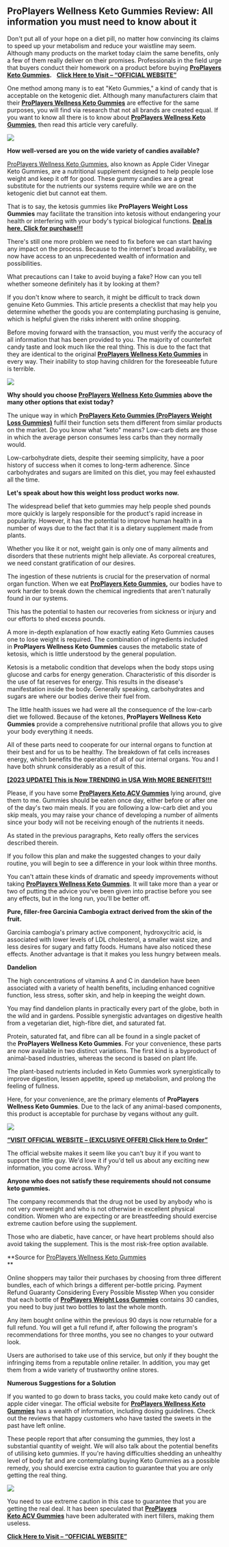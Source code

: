 **ProPlayers Wellness Keto Gummies Review: All information you must need to know about it**
-------------------------------------------------------------------------------------------

Don't put all of your hope on a diet pill, no matter how convincing its claims to speed up your metabolism and reduce your waistline may seem. Although many products on the market today claim the same benefits, only a few of them really deliver on their promises. Professionals in the field urge that buyers conduct their homework on a product before buying **[ProPlayers Keto Gummies](https://www.facebook.com/GetProPlayersWellnessKetoGummies).**   [**Click Here to Visit – “OFFICIAL WEBSITE”**](https://snoppymart.com/shop-ProPlayers-Wellness-Keto-Gummies)

One method among many is to eat "Keto Gummies," a kind of candy that is acceptable on the ketogenic diet. Although many manufacturers claim that their [**ProPlayers Wellness Keto Gummies**](https://groups.google.com/a/chromium.org/g/chromium-reviews/c/90QZ39kz7EM) are effective for the same purposes, you will find via research that not all brands are created equal. If you want to know all there is to know about [**ProPlayers Wellness Keto Gummies**](https://groups.google.com/g/mozilla.dev.platform/c/2HTnzpAZJrU), then read this article very carefully.

[![](https://blogger.googleusercontent.com/img/b/R29vZ2xl/AVvXsEiOfx7c_TI8PDWLvHql5NdMqkUH0jyickL6HZkVIffVBePRY7G6crs3UsbHlrFPm0RKRH1EnkFgwmBrZHU_JaZ6BbLY_L_CYOjnLAWtjs-T7yhh_Lw3n2R_qFIeJLe3sd4gfaJKzWc_272qWqKYNMHSnRopb5sF2wEBTjKzgvwxLlazh3LnXYXkmoPmZn7S/w640-h298/Screenshot%20(1617).png)](https://snoppymart.com/shop-ProPlayers-Wellness-Keto-Gummies)

**How well-versed are you on the wide variety of candies available?**

[ProPlayers Wellness Keto Gummies](https://colab.research.google.com/drive/1yjPtbQTLcYA2SIx-GM2gYO-O65Wh2pDx#scrollTo=wXF-cD_UY_eA), also known as Apple Cider Vinegar Keto Gummies, are a nutritional supplement designed to help people lose weight and keep it off for good. These gummy candies are a great substitute for the nutrients our systems require while we are on the ketogenic diet but cannot eat them.

That is to say, the ketosis gummies like **ProPlayers Weight Loss Gummies** may facilitate the transition into ketosis without endangering your health or interfering with your body's typical biological functions. [**Deal is here, Click for purchase!!!**](https://snoppymart.com/shop-ProPlayers-Wellness-Keto-Gummies)

There's still one more problem we need to fix before we can start having any impact on the process. Because to the internet's broad availability, we now have access to an unprecedented wealth of information and possibilities.

What precautions can I take to avoid buying a fake? How can you tell whether someone definitely has it by looking at them?

If you don't know where to search, it might be difficult to track down genuine Keto Gummies. This article presents a checklist that may help you determine whether the goods you are contemplating purchasing is genuine, which is helpful given the risks inherent with online shopping.

Before moving forward with the transaction, you must verify the accuracy of all information that has been provided to you. The majority of counterfeit candy taste and look much like the real thing. This is due to the fact that they are identical to the original [**ProPlayers Wellness Keto Gummies**](https://sites.google.com/view/proplayers-keto-gummies/home) in every way. Their inability to stop having children for the foreseeable future is terrible.

[![](https://blogger.googleusercontent.com/img/b/R29vZ2xl/AVvXsEgucRwcWm0xQRBGG4UmnRA7OTORifKYT5ilt3dWnle4nghhnYbrC00ev__ituOvo1CBzbtHAPHQRjqahwmUIcH_7rL1We4s4F8j5CJWjKI3QC-e3beOdIvcIBshDR_uhIThu4Y7U9sTLtHYnp8OKQpGrFhjziQmMJK0_5yZaJgqsa_R_KAQIn9EP5gck4Tv/w640-h338/Screenshot%20(1615).png)](https://blogger.googleusercontent.com/img/b/R29vZ2xl/AVvXsEgucRwcWm0xQRBGG4UmnRA7OTORifKYT5ilt3dWnle4nghhnYbrC00ev__ituOvo1CBzbtHAPHQRjqahwmUIcH_7rL1We4s4F8j5CJWjKI3QC-e3beOdIvcIBshDR_uhIThu4Y7U9sTLtHYnp8OKQpGrFhjziQmMJK0_5yZaJgqsa_R_KAQIn9EP5gck4Tv/s1417/Screenshot%20(1615).png)

**Why should you choose [ProPlayers Wellness Keto Gummies](https://lookerstudio.google.com/reporting/cd852816-2344-4ef2-8661-1bb944febc2a/page/VzYlD) above the many other options that exist today?**

The unique way in which [**ProPlayers Keto Gummies (ProPlayers Weight Loss Gummies)**](https://snoppymart.com/shop-ProPlayers-Wellness-Keto-Gummies) fulfil their function sets them different from similar products on the market. Do you know what "keto" means? Low-carb diets are those in which the average person consumes less carbs than they normally would.

Low-carbohydrate diets, despite their seeming simplicity, have a poor history of success when it comes to long-term adherence. Since carbohydrates and sugars are limited on this diet, you may feel exhausted all the time.

**Let's speak about how this weight loss product works now.**

The widespread belief that keto gummies may help people shed pounds more quickly is largely responsible for the product's rapid increase in popularity. However, it has the potential to improve human health in a number of ways due to the fact that it is a dietary supplement made from plants.

Whether you like it or not, weight gain is only one of many ailments and disorders that these nutrients might help alleviate. As corporeal creatures, we need constant gratification of our desires.

The ingestion of these nutrients is crucial for the preservation of normal organ function. When we eat **[ProPlayers Keto Gummies](https://groups.google.com/g/proplayers-keto-gummies/c/d8kauDJ1l-0),** our bodies have to work harder to break down the chemical ingredients that aren't naturally found in our systems.

This has the potential to hasten our recoveries from sickness or injury and our efforts to shed excess pounds.

A more in-depth explanation of how exactly eating Keto Gummies causes one to lose weight is required. The combination of ingredients included in **ProPlayers Wellness Keto Gummies** causes the metabolic state of ketosis, which is little understood by the general population.

Ketosis is a metabolic condition that develops when the body stops using glucose and carbs for energy generation. Characteristic of this disorder is the use of fat reserves for energy. This results in the disease's manifestation inside the body. Generally speaking, carbohydrates and sugars are where our bodies derive their fuel from.

The little health issues we had were all the consequence of the low-carb diet we followed. Because of the ketones, **ProPlayers Wellness Keto Gummies** provide a comprehensive nutritional profile that allows you to give your body everything it needs.

All of these parts need to cooperate for our internal organs to function at their best and for us to be healthy. The breakdown of fat cells increases energy, which benefits the operation of all of our internal organs. You and I have both shrunk considerably as a result of this.

[**\[2023 UPDATE\] This is Now TRENDING in USA With MORE BENEFITS!!!**](https://snoppymart.com/shop-ProPlayers-Wellness-Keto-Gummies)

Please, if you have some [**ProPlayers Keto ACV Gummies**](https://support.google.com/looker-studio/thread/249010430?hl=en&sjid=16483126453790229546-AP) lying around, give them to me. Gummies should be eaten once day, either before or after one of the day's two main meals. If you are following a low-carb diet and you skip meals, you may raise your chance of developing a number of ailments since your body will not be receiving enough of the nutrients it needs.

As stated in the previous paragraphs, Keto really offers the services described therein.

If you follow this plan and make the suggested changes to your daily routine, you will begin to see a difference in your look within three months.

You can't attain these kinds of dramatic and speedy improvements without taking [**ProPlayers Wellness Keto Gummies**](https://proplayersketogummies.systeme.io/). It will take more than a year or two of putting the advice you've been given into practise before you see any effects, but in the long run, you'll be better off.

**Pure, filler-free Garcinia Cambogia extract derived from the skin of the fruit.**

Garcinia cambogia's primary active component, hydroxycitric acid, is associated with lower levels of LDL cholesterol, a smaller waist size, and less desires for sugary and fatty foods. Humans have also noticed these effects. Another advantage is that it makes you less hungry between meals.

**Dandelion**

The high concentrations of vitamins A and C in dandelion have been associated with a variety of health benefits, including enhanced cognitive function, less stress, softer skin, and help in keeping the weight down.

You may find dandelion plants in practically every part of the globe, both in the wild and in gardens. Possible synergistic advantages on digestive health from a vegetarian diet, high-fibre diet, and saturated fat.

Protein, saturated fat, and fibre can all be found in a single packet of the **ProPlayers Wellness Keto Gummies**. For your convenience, these parts are now available in two distinct variations. The first kind is a byproduct of animal-based industries, whereas the second is based on plant life.

The plant-based nutrients included in Keto Gummies work synergistically to improve digestion, lessen appetite, speed up metabolism, and prolong the feeling of fullness.

Here, for your convenience, are the primary elements of **ProPlayers Wellness Keto Gummies**. Due to the lack of any animal-based components, this product is acceptable for purchase by vegans without any guilt.

[![](https://blogger.googleusercontent.com/img/b/R29vZ2xl/AVvXsEiF2XLucn7ZQMGa10Dsz5l7zFaDDj9yyfAVCsNqvyN9uj100M0zmAspnpFMgfIPcnp2_B5urfjY6LCdmn5f0JSNY6ZV3sx8B611NdTBuagtMN8Ve6gN4w0aTuyAv1NSAkTSSOfYJyjaI9SfDuNMyGlmtMmMHBu_7nWyWQBRSUdotUvsJwMmSHqunanNvuDN/w640-h382/Screenshot%20(1616).png)](https://blogger.googleusercontent.com/img/b/R29vZ2xl/AVvXsEiF2XLucn7ZQMGa10Dsz5l7zFaDDj9yyfAVCsNqvyN9uj100M0zmAspnpFMgfIPcnp2_B5urfjY6LCdmn5f0JSNY6ZV3sx8B611NdTBuagtMN8Ve6gN4w0aTuyAv1NSAkTSSOfYJyjaI9SfDuNMyGlmtMmMHBu_7nWyWQBRSUdotUvsJwMmSHqunanNvuDN/s1411/Screenshot%20(1616).png)

[**“VISIT OFFICIAL WEBSITE – (EXCLUSIVE OFFER) Click Here to Order”**](https://snoppymart.com/shop-ProPlayers-Wellness-Keto-Gummies)

The official website makes it seem like you can't buy it if you want to support the little guy. We'd love it if you'd tell us about any exciting new information, you come across. Why?

**Anyone who does not satisfy these requirements should not consume keto gummies.**

The company recommends that the drug not be used by anybody who is not very overweight and who is not otherwise in excellent physical condition. Women who are expecting or are breastfeeding should exercise extreme caution before using the supplement.

Those who are diabetic, have cancer, or have heart problems should also avoid taking the supplement. This is the most risk-free option available.

**Source for [ProPlayers Wellness Keto Gummies](https://www.scoop.it/topic/proplayers-keto-gummies?)  
**

Online shoppers may tailor their purchases by choosing from three different bundles, each of which brings a different per-bottle pricing. Payment Refund Guaranty Considering Every Possible Misstep When you consider that each bottle of [**ProPlayers Weight Loss Gummies**](https://in.pinterest.com/pin/901353312907512801) contains 30 candies, you need to buy just two bottles to last the whole month.

Any item bought online within the previous 90 days is now returnable for a full refund. You will get a full refund if, after following the program's recommendations for three months, you see no changes to your outward look.

Users are authorised to take use of this service, but only if they bought the infringing items from a reputable online retailer. In addition, you may get them from a wide variety of trustworthy online stores.

**Numerous Suggestions for a Solution**

If you wanted to go down to brass tacks, you could make keto candy out of apple cider vinegar. The official website for [**ProPlayers Wellness Keto Gummies**](https://proplayers-keto-gummies.jimdosite.com/) has a wealth of information, including dosing guidelines. Check out the reviews that happy customers who have tasted the sweets in the past have left online.

These people report that after consuming the gummies, they lost a substantial quantity of weight. We will also talk about the potential benefits of utilising keto gummies. If you're having difficulties shedding an unhealthy level of body fat and are contemplating buying Keto Gummies as a possible remedy, you should exercise extra caution to guarantee that you are only getting the real thing.

[![](https://blogger.googleusercontent.com/img/b/R29vZ2xl/AVvXsEh7MU84pYWreB46EDQSUdvjTxt_6w1Qy6_czB5O6-tWlEak2f5E330iQBq71y-7pbD0o4wJ2VY_zqL6JBymdjZ8McrG8RMpS0PKip-VO3iCY2BrkEYX7Xmtg8AOJz3H30Uyu5I4oTKUhsP4Lzj45rWupQzVSTcv-tBtVWA4a4XsXm9uxhjbDmUxbkMQ7fwu/w640-h354/Screenshot%20(1614).png)](https://snoppymart.com/shop-ProPlayers-Wellness-Keto-Gummies)

You need to use extreme caution in this case to guarantee that you are getting the real deal. It has been speculated that [**ProPlayers Keto ACV Gummies**](https://proplayers-keto-gummies.company.site/) have been adulterated with inert fillers, making them useless.

[**Click Here to Visit – “OFFICIAL WEBSITE”**](https://snoppymart.com/shop-ProPlayers-Wellness-Keto-Gummies)
